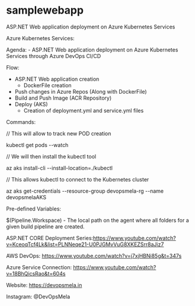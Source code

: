 # samplewebapp
ASP.NET Web application deployment on Azure Kubernetes Services

Azure Kubernetes Services:

Agenda:
	- ASP.NET Web application deployment on Azure Kubernetes Services
		through Azure DevOps CI/CD

Flow:

- ASP.NET Web application creation
	- DockerFile creation
- Push changes in Azure Repos (Along with DockerFile)
- Build and Push Image (ACR Repository)
- Deploy (AKS)
	- Creation of deployment.yml and service.yml files

Commands:

// This will allow to track new POD creation

kubectl get pods --watch

// We will then install the kubectl tool

az aks install-cli --install-location=./kubectl

// This allows kubectl to connect to the Kubernetes cluster

az aks get-credentials --resource-group devopsmela-rg --name devopsmelaAKS 

Pre-defined Variables:

$(Pipeline.Workspace)
	- The local path on the agent where all folders for a given build pipeline are created.

ASP.NET CORE Deployment Series:https://www.youtube.com/watch?v=KceoqTcf4Lk&list=PLNNeqe21-U0PJGMvVuG8XKEZSrr8aJiz7

AWS DevOps: https://www.youtube.com/watch?v=j7xjHBNi85g&t=347s

Azure Service Connection: https://www.youtube.com/watch?v=18BhQicsRao&t=604s

Website: https://devopsmela.in

Instagram: @DevOpsMela







